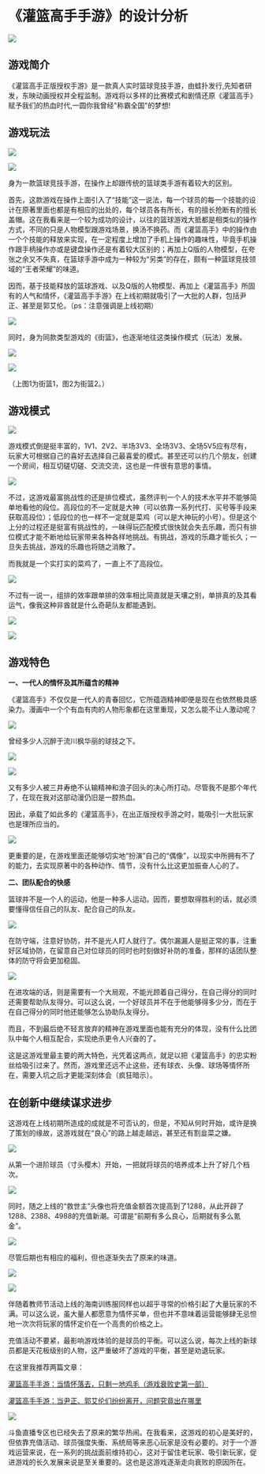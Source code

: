 # 《灌篮高手手游》的设计分析

![](images/001.jpg)

## 游戏简介

《灌篮高手正版授权手游》是一款真人实时篮球竞技手游，由蛙扑发行,先知者研发，东映动画授权并全程监制。游戏将以多样的比赛模式和剧情还原《灌篮高手》赋予我们的热血时代,一圆你我曾经"称霸全国"的梦想!

## 游戏玩法

![](images/002.jpg)

![](images/003.jpg)

身为一款篮球竞技手游，在操作上却跟传统的篮球类手游有着较大的区别。

首先，这款游戏在操作上面引入了“技能”这一说法，每一个球员的每一个技能的设计在原著里面也都是有相应的出处的，每个球员各有所长，有的擅长抢断有的擅长盖帽。这在我看来是一个较为成功的设计，以往的篮球游戏大抵都是相类似的操作方式，不同的只是人物模型跟游戏场景，换汤不换药。而《灌篮高手》中的操作由一个个技能的释放来实现，在一定程度上增加了手机上操作的趣味性，毕竟手机操作跟手柄操作亦或是键盘操作还是有着较大区别的；再加上Q版的人物模型，在夸张之余又不失真，在篮球手游中成为一种较为“另类”的存在，颇有一种篮球竞技领域的“王者荣耀”的味道。

因而，基于技能释放的篮球游戏、以及Q版的人物模型、再加上《灌篮高手》所固有的人气和情怀，《灌篮高手手游》在上线初期就吸引了一大批的人群，包括尹正、甚至是郭艾伦。（ps：注意强调是上线初期）

![](images/011.png)
    
同时，身为同款类型游戏的《街篮》，也逐渐地往这类操作模式（玩法）发展。

![](images/004.jpg)

![](images/005.jpg)

（上图1为街篮1，图2为街篮2。）

## 游戏模式

![](images/006.jpg)

游戏模式倒是挺丰富的，1V1、2V2、半场3V3、全场3V3、全场5V5应有尽有，玩家大可根据自己的喜好去选择自己最喜爱的模式。甚至还可以约几个朋友，创建一个房间，相互切磋切磋、交流交流，这也是一件很有意思的事情。

![](images/007.jpg)

不过，这游戏最富挑战性的还是排位模式，虽然评判一个人的技术水平并不能够简单地看他的段位。高段位的不一定就是大神（可以依靠一系列代打、买号等手段来获取高段位）；低段位的也一样不一定就是菜鸡（可以是大神玩的小号）。但是这个上分的过程还是挺富有挑战性的，一昧得玩匹配模式很快就会失去乐趣，而只有排位模式才能不断地给玩家带来各种各样地挑战。有挑战，游戏的乐趣才能长久；一旦失去挑战，游戏的乐趣也将随之消散了。

而我就是一个实打实的菜鸡了，一直上不了高段位。

![](images/008.jpg)

不过有一说一，组排的效率跟单排的效率相比简直就是天壤之别，单排真的及其看运气，像我这种非酋就是什么奇葩队友都能遇到。

![](images/009.jpg)

![](images/010.jpg)

## 游戏特色

**一、一代人的情怀及其所蕴含的精神**

《灌篮高手》不仅仅是一代人的青春回忆，它所蕴涵精神即便是现在也依然极具感染力。漫画中一个个有血有肉的人物形象都在这里重现，又怎么能不让人激动呢？

![](images/013.jpg)

曾经多少人沉醉于流川枫华丽的球技之下。

![](images/012.jpg)

![](images/014.jpg)

又有多少人被三井寿绝不认输精神和浪子回头的决心所打动。尽管我不是那个年代了，在现在我对这部动漫仍旧是一腔热血。

因此，承载了如此多的《灌篮高手》，在出正版授权手游之时，能吸引一大批玩家也是理所应当的。

![](images/015.gif)

更重要的是，在游戏里面还能够切实地“扮演”自己的“偶像”，以现实中所拥有不了的能力，去实现原著中的各种动作、情节，没有什么比这更加振奋人心的了。

**二、团队配合的快感**

篮球并不是一个人的运动，他是一种多人运动。因而，要想取得胜利的话，就必须要懂得信任自己的队友、配合自己的队友。

![](images/016.gif)

在防守端，注意好协防，并不是光人盯人就行了。偶尔漏漏人是挺正常的事，注重好区域协防，在留意自己对位球员的同时也时刻做好补防的准备，那样的话团队整体的防守将会更加稳固。

![](images/017.gif)

在进攻端的话，则是需要有一个大局观，不能光顾着自己得分，在自己得分的同时还需要帮助队友得分。可以这么说，一个好球员并不在于他能够得多少分，而在于在自己得分的同时他还能够怎么协助队友得分。

而且，不到最后绝不轻言放弃的精神在游戏里面也能有充分的体现，没有什么比团队中每个人相互配合，实现绝杀更令人兴奋的了。

这是这游戏里最主要的两大特色，光凭着这两点，就足以把《灌篮高手》的忠实粉丝给吸引过来了。然而，游戏里还远不止这些，还有球衣、头像、球场等情怀所在，需要入坑之后才更能深刻体会（疯狂暗示）。

## 在创新中继续谋求进步

这游戏在上线初期所造成的成就是不可否认的，但是，不知从何时开始，或许是换了策划的缘故，这游戏就在“良心”的路上越走越远，甚至还有割韭菜之嫌。

![](images/018.png)

从第一个进阶球员（寸头樱木）开始，一把就将球员的培养成本上升了好几个档次。

![](images/019.jpg)

同时，随之上线的“救世主”头像也将充值金额首次提高到了1288，从此开辟了1288、2388、4988的充值新潮。可谓是“前期有多么良心，后期就有多么氪金”。

![](images/020.png)

尽管后期也有相应的福利，但也逐渐失去了原来的味道。

![](images/021.jpg)

![](images/022.jpg)

伴随着教师节活动上线的海南训练服同样也以超乎寻常的价格引起了大量玩家的不满。可以这么说，虽大量人都愿意为情怀买单，但也并不意味着运营能够肆无忌怛地一次次将玩家的情怀定价在一个高贵的价格之上。

充值活动不要紧，最影响游戏体验的是球员的平衡。可以这么说，每次上线的新球员都是天花板级别的人物，这严重破坏了游戏的平衡，甚至是劝退玩家。

在这里我推荐两篇文章：

[灌篮高手手游：当情怀落去，只剩一地鸡毛（游戏衰败史第一部）](https://www.toutiao.com/i6859236485854396942/)

[灌篮高手手游：当尹正、郭艾伦们纷纷离开，问题究竟出在哪里](https://www.toutiao.com/i6860094999225500167/)

![](images/023.jpg)

斗鱼直播专区也已经失去了原来的繁华热闹。在我看来，这游戏的初心是美好的，但依靠充值活动、球员强度失衡、系统局等来恶心玩家是没有必要的。对于一个游戏运营来说，在一系列的挑战面前维持初心，这对于留住老玩家、吸引新玩家，促进游戏的长久发展来说是至关重要的。这也是这游戏逐渐走向衰败的原因所在。
